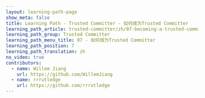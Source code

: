 ```yaml
---
layout: learning-path-page
show_meta: false
title: Learning Path - Trusted Committer - 如何成为Trusted Committer
learning_path_article: trusted-committer/zh/07-becoming-a-trusted-committer-zh.asciidoc
learning_path_group: Trusted Committer
learning_path_menu_title: 07 - 如何成为Trusted Committer
learning_path_position: 7
learning_path_translation: zh
no_video: true
contributors:
  - name: Willem Jiang
    url: https://github.com/WillemJiang
  - name: rrrutledge
    url: https://github.com/rrrutledge
---
```

<!--- This file autogenerated from https://github.com/InnerSourceCommons/InnerSourceLearningPath/blob/master/scripts/generate_learning_path_markdown.js -->